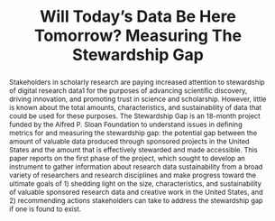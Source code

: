 ---
abstract: 'Stakeholders in scholarly research are paying increased attention to stewardship
  of digital research data1 for the purposes of advancing scientific discovery, driving
  innovation, and promoting trust in science and scholarship. However, little is known
  about the total amounts, characteristics, and sustainability of data that could
  be used for these purposes. The Stewardship Gap is an 18-month project funded by
  the Alfred P. Sloan Foundation to understand issues in defining metrics for and
  measuring the stewardship gap: the potential gap between the amount of valuable
  data produced through sponsored projects in the United States and the amount that
  is effectively stewarded and made accessible. This paper reports on the first phase
  of the project, which sought to develop an instrument to gather information about
  research data sustainability from a broad variety of researchers and research disciplines
  and make progress toward the ultimate goals of 1) shedding light on the size, characteristics,
  and sustainability of valuable sponsored research data and creative work in the
  United States, and 2) recommending actions stakeholders can take to address the
  stewardship gap if one is found to exist.'
creators:
- York, Jeremy
- Berman, Francine
- Gutmann, Myron
date: null
document_url: https://services.phaidra.univie.ac.at/api/object/o:503172/download
grand_parent: iPRES
institutions: []
keywords: []
landing_page_url: https://phaidra.univie.ac.at/o:503172
language: eng
layout: publication
license: CC BY-NC-SA 3.0 AT
notes_url: null
parent: iPRES 2016
publication_type: paper
size: 337285
slides_url: null
source_name: iPRES
stream_url: null
title: Will Today’s Data Be Here Tomorrow? Measuring The Stewardship Gap
year: 2016
---